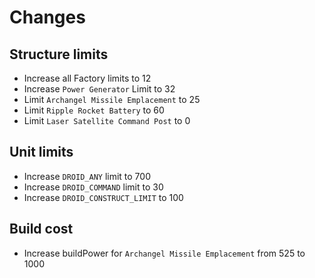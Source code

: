 # Changes

## Structure limits
- Increase all Factory limits to 12
- Increase `Power Generator` Limit to 32
- Limit `Archangel Missile Emplacement` to 25
- Limit `Ripple Rocket Battery` to 60
- Limit `Laser Satellite Command Post` to 0

## Unit limits
- Increase `DROID_ANY` limit to 700
- Increase `DROID_COMMAND` limit to 30
- Increase `DROID_CONSTRUCT_LIMIT` to 100

## Build cost
- Increase buildPower for `Archangel Missile Emplacement` from 525 to 1000


